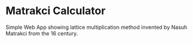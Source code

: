 Matrakci Calculator
========

Simple Web App showing lattice multiplication method invented by Nasuh Matrakci from the 16 century.
